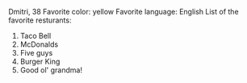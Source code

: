 Dmitri, 38
Favorite color: yellow
Favorite language: English
List of the favorite resturants:
  1. Taco Bell
  2. McDonalds
  3. Five guys
  4. Burger King
  5. Good ol' grandma!
